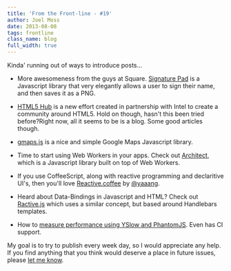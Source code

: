 ```yaml
---
title: 'From the Front-line - #19'
author: Joel Moss
date: 2013-08-08
tags: frontline
class_name: blog
full_width: true
---
```


Kinda' running out of ways to introduce posts...

- More awesomeness from the guys at Square. [Signature Pad](http://szimek.github.io/signature_pad/) is a Javascript library that very elegantly allows a user to sign their name, and then saves it as a PNG.

- [HTML5 Hub](http://html5hub.com/) is a new effort created in partnership with Intel to create a community around HTML5. Hold on though, hasn't this been tried before?Right now, all it seems to be is a blog. Some good articles though.

- [gmaps.js](http://hpneo.github.io/gmaps/) is a nice and simple Google Maps Javascript library.

- Time to start using Web Workers in your apps. Check out [Architect](http://architectjs.org/), which is a Javascript library built on top of Web Workers.

- If you use CoffeeScript, along with reactive programming and declaritive UI's, then you'll love [Reactive.coffee](http://yz.mit.edu/wp/introducing-reactive-coffee/) by [@yaaang](https://twitter.com/yaaang).

- Heard about Data-Bindings in Javascript and HTML? Check out [Ractive.js](http://www.ractivejs.org/) which uses a similar concept, but based around Handlebars templates.

- How to [measure performance using YSlow and PhantomJS](http://yslow.org/phantomjs/). Even has CI support.

My goal is to try to publish every week day, so I would appreciate any help. If you find anything that you think would deserve a place in future issues, please [let me know](mailto:jmoss@codio.com).